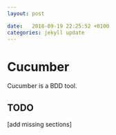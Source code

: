 ```yaml
---
layout: post

date:   2018-09-19 22:25:52 +0100
categories: jekyll update
---
```

Cucumber
========

Cucumber is a BDD tool.

TODO
----

\[add missing sections\]
